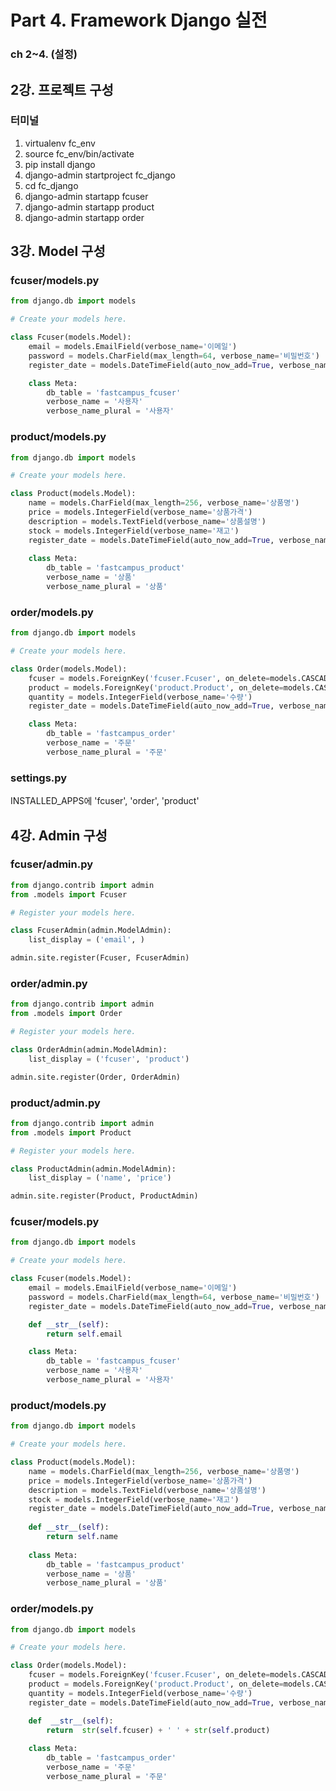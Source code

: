 # Part 4. Framework Django 실전
### ch 2~4. (설정)
## 2강. 프로젝트 구성
### 터미널
1. virtualenv fc_env
2. source fc_env/bin/activate
3. pip install django
4. django-admin startproject fc_django
5. cd fc_django
6. django-admin startapp fcuser
7. django-admin startapp product
8. django-admin startapp order

## 3강. Model 구성
### fcuser/models.py
```python
from django.db import models

# Create your models here.

class Fcuser(models.Model):
    email = models.EmailField(verbose_name='이메일')
    password = models.CharField(max_length=64, verbose_name='비밀번호')
    register_date = models.DateTimeField(auto_now_add=True, verbose_name='등록날짜')

	class Meta:
        db_table = 'fastcampus_fcuser'
        verbose_name = '사용자'
        verbose_name_plural = '사용자'

```
### product/models.py
```python
from django.db import models

# Create your models here.

class Product(models.Model):
    name = models.CharField(max_length=256, verbose_name='상품명')
    price = models.IntegerField(verbose_name='상품가격')
    description = models.TextField(verbose_name='상품설명')
    stock = models.IntegerField(verbose_name='재고')
    register_date = models.DateTimeField(auto_now_add=True, verbose_name='등록날짜')
	
	class Meta:
        db_table = 'fastcampus_product'
        verbose_name = '상품'
        verbose_name_plural = '상품'


```

### order/models.py
```python
from django.db import models

# Create your models here.

class Order(models.Model):
    fcuser = models.ForeignKey('fcuser.Fcuser', on_delete=models.CASCADE, verbose_name='사용자')
    product = models.ForeignKey('product.Product', on_delete=models.CASCADE, verbose_name='상품')
    quantity = models.IntegerField(verbose_name='수량')
    register_date = models.DateTimeField(auto_now_add=True, verbose_name='등록날짜')

	class Meta:
        db_table = 'fastcampus_order'
        verbose_name = '주문'
        verbose_name_plural = '주문'
```

### settings.py
INSTALLED_APPS에 'fcuser', 'order', 'product'

## 4강. Admin 구성
### fcuser/admin.py
```python
from django.contrib import admin
from .models import Fcuser

# Register your models here.

class FcuserAdmin(admin.ModelAdmin):
    list_display = ('email', )

admin.site.register(Fcuser, FcuserAdmin)


```

### order/admin.py
```python
from django.contrib import admin
from .models import Order

# Register your models here.

class OrderAdmin(admin.ModelAdmin):
    list_display = ('fcuser', 'product')

admin.site.register(Order, OrderAdmin)


```

### product/admin.py
```python
from django.contrib import admin
from .models import Product

# Register your models here.

class ProductAdmin(admin.ModelAdmin):
    list_display = ('name', 'price')

admin.site.register(Product, ProductAdmin)


```
### fcuser/models.py
```python
from django.db import models

# Create your models here.

class Fcuser(models.Model):
    email = models.EmailField(verbose_name='이메일')
    password = models.CharField(max_length=64, verbose_name='비밀번호')
    register_date = models.DateTimeField(auto_now_add=True, verbose_name='등록날짜')

    def __str__(self):
        return self.email

	class Meta:
        db_table = 'fastcampus_fcuser'
        verbose_name = '사용자'
        verbose_name_plural = '사용자'

```
### product/models.py
```python
from django.db import models

# Create your models here.

class Product(models.Model):
    name = models.CharField(max_length=256, verbose_name='상품명')
    price = models.IntegerField(verbose_name='상품가격')
    description = models.TextField(verbose_name='상품설명')
    stock = models.IntegerField(verbose_name='재고')
    register_date = models.DateTimeField(auto_now_add=True, verbose_name='등록날짜')
	
	def __str__(self):
        return self.name
        
	class Meta:
        db_table = 'fastcampus_product'
        verbose_name = '상품'
        verbose_name_plural = '상품'


```

### order/models.py
```python
from django.db import models

# Create your models here.

class Order(models.Model):
    fcuser = models.ForeignKey('fcuser.Fcuser', on_delete=models.CASCADE, verbose_name='사용자')
    product = models.ForeignKey('product.Product', on_delete=models.CASCADE, verbose_name='상품')
    quantity = models.IntegerField(verbose_name='수량')
    register_date = models.DateTimeField(auto_now_add=True, verbose_name='등록날짜')

	def  __str__(self):
		return  str(self.fcuser) + ' ' + str(self.product)
	
	class Meta:
        db_table = 'fastcampus_order'
        verbose_name = '주문'
        verbose_name_plural = '주문'
```

<!--stackedit_data:
eyJoaXN0b3J5IjpbLTExNTUzNTUzNTldfQ==
-->